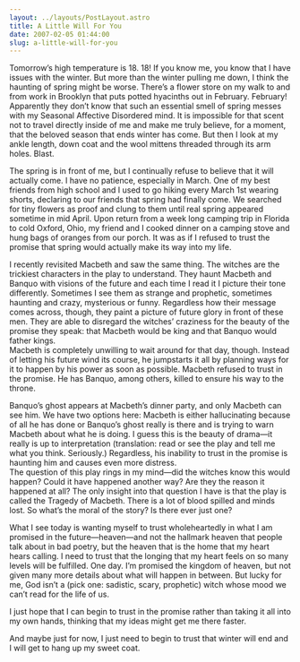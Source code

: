 ```yaml
---
layout: ../layouts/PostLayout.astro
title: A Little Will For You
date: 2007-02-05 01:44:00
slug: a-little-will-for-you
---
```


Tomorrow’s high temperature is 18. 18! If you know me, you know that I have issues with the winter. But more than the winter pulling me down, I think the haunting of spring might be worse. There’s a flower store on my walk to and from work in Brooklyn that puts potted hyacinths out in February. February! Apparently they don’t know that such an essential smell of spring messes with my Seasonal Affective Disordered mind. It is impossible for that scent not to travel directly inside of me and make me truly believe, for a moment, that the beloved season that ends winter has come. But then I look at my ankle length, down coat and the wool mittens threaded through its arm holes. Blast.  
  
The spring is in front of me, but I continually refuse to believe that it will actually come. I have no patience, especially in March. One of my best friends from high school and I used to go hiking every March 1st wearing shorts, declaring to our friends that spring had finally come. We searched for tiny flowers as proof and clung to them until real spring appeared sometime in mid April. Upon return from a week long camping trip in Florida to cold Oxford, Ohio, my friend and I cooked dinner on a camping stove and hung bags of oranges from our porch. It was as if I refused to trust the promise that spring would actually make its way into my life.  
  
I recently revisited Macbeth and saw the same thing. The witches are the trickiest characters in the play to understand. They haunt Macbeth and Banquo with visions of the future and each time I read it I picture their tone differently. Sometimes I see them as strange and prophetic, sometimes haunting and crazy, mysterious or funny. Regardless how their message comes across, though, they paint a picture of future glory in front of these men. They are able to disregard the witches’ craziness for the beauty of the promise they speak: that Macbeth would be king and that Banquo would father kings.  
Macbeth is completely unwilling to wait around for that day, though. Instead of letting his future wind its course, he jumpstarts it all by planning ways for it to happen by his power as soon as possible. Macbeth refused to trust in the promise. He has Banquo, among others, killed to ensure his way to the throne.  
  
Banquo’s ghost appears at Macbeth’s dinner party, and only Macbeth can see him. We have two options here: Macbeth is either hallucinating because of all he has done or Banquo’s ghost really is there and is trying to warn Macbeth about what he is doing. I guess this is the beauty of drama—it really is up to interpretation (translation: read or see the play and tell me what you think. Seriously.) Regardless, his inability to trust in the promise is haunting him and causes even more distress.  
The question of this play rings in my mind—did the witches know this would happen? Could it have happened another way? Are they the reason it happened at all? The only insight into that question I have is that the play is called the Tragedy of Macbeth. There is a lot of blood spilled and minds lost. So what’s the moral of the story? Is there ever just one?  
  
What I see today is wanting myself to trust wholeheartedly in what I am promised in the future—heaven—and not the hallmark heaven that people talk about in bad poetry, but the heaven that is the home that my heart hears calling. I need to trust that the longing that my heart feels on so many levels will be fulfilled. One day. I’m promised the kingdom of heaven, but not given many more details about what will happen in between. But lucky for me, God isn’t a (pick one: sadistic, scary, prophetic) witch whose mood we can’t read for the life of us.  
  
I just hope that I can begin to trust in the promise rather than taking it all into my own hands, thinking that my ideas might get me there faster.  
  
And maybe just for now, I just need to begin to trust that winter will end and I will get to hang up my sweet coat.